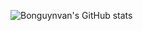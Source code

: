 ![Bonguynvan's GitHub stats](https://github-readme-stats.vercel.app/api?username=bonguynvan&hide=contribs,prs)